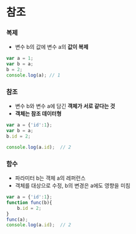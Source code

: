 # 참조

### 복제

* 변수 b의 값에 변수 a의 **값이 복제** 

```javascript
var a = 1;
var b = a;
b = 2;
console.log(a); // 1
```

### 참조

* 변수 b와 변수 a에 담긴 **객체가 서로 같다는 것** 
* **객체는 참조 데이터형**

```javascript
var a = {'id':1};
var b = a;
b.id = 2;

console.log(a.id);  // 2
```

### 함수

* 파라미터 b는 객체 a의 레퍼런스
* 객체를 대상으로 수정, b의 변경은 a에도 영향을 미침 

```javascript
var a = {'id':1};
function func(b){
    b.id = 2;
}
func(a);
console.log(a.id);  // 2
```

